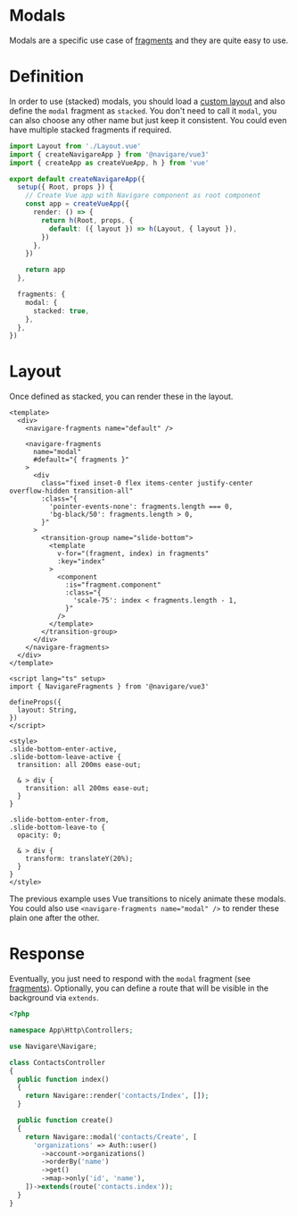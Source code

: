 # Modals

Modals are a specific use case of [fragments](/guide/basics/fragments) and they are quite easy to use.

# Definition

In order to use (stacked) modals, you should load a [custom layout](/guide/basics/layouts#load-layout) and also define the `modal` fragment as `stacked`. You don't need to call it `modal`, you can also choose any other name but just keep it consistent. You could even have multiple stacked fragments if required.

```typescript
import Layout from './Layout.vue'
import { createNavigareApp } from '@navigare/vue3'
import { createApp as createVueApp, h } from 'vue'

export default createNavigareApp({
  setup({ Root, props }) {
    // Create Vue app with Navigare component as root component
    const app = createVueApp({
      render: () => {
        return h(Root, props, {
          default: ({ layout }) => h(Layout, { layout }),
        })
      },
    })

    return app
  },

  fragments: {
    modal: {
      stacked: true,
    },
  },
})
```

# Layout

Once defined as stacked, you can render these in the layout.

```vue
<template>
  <div>
    <navigare-fragments name="default" />

    <navigare-fragments
      name="modal"
      #default="{ fragments }"
    >
      <div
        class="fixed inset-0 flex items-center justify-center overflow-hidden transition-all"
        :class="{
          'pointer-events-none': fragments.length === 0,
          'bg-black/50': fragments.length > 0,
        }"
      >
        <transition-group name="slide-bottom">
          <template
            v-for="(fragment, index) in fragments"
            :key="index"
          >
            <component
              :is="fragment.component"
              :class="{
                'scale-75': index < fragments.length - 1,
              }"
            />
          </template>
        </transition-group>
      </div>
    </navigare-fragments>
  </div>
</template>

<script lang="ts" setup>
import { NavigareFragments } from '@navigare/vue3'

defineProps({
  layout: String,
})
</script>

<style>
.slide-bottom-enter-active,
.slide-bottom-leave-active {
  transition: all 200ms ease-out;

  & > div {
    transition: all 200ms ease-out;
  }
}

.slide-bottom-enter-from,
.slide-bottom-leave-to {
  opacity: 0;

  & > div {
    transform: translateY(20%);
  }
}
</style>
```

The previous example uses Vue transitions to nicely animate these modals. You could also use `<navigare-fragments name="modal" />` to render these plain one after the other.

# Response

Eventually, you just need to respond with the `modal` fragment (see [fragments](/guide/basics/fragments)). Optionally, you can define a route that will be visible in the background via `extends`.

```php
<?php

namespace App\Http\Controllers;

use Navigare\Navigare;

class ContactsController
{
  public function index()
  {
    return Navigare::render('contacts/Index', []);
  }

  public function create()
  {
    return Navigare::modal('contacts/Create', [
      'organizations' => Auth::user()
        ->account->organizations()
        ->orderBy('name')
        ->get()
        ->map->only('id', 'name'),
    ])->extends(route('contacts.index'));
  }
}
```
